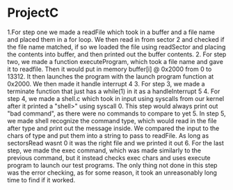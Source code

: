 # ProjectC
1.For step one we made a readFile which took in a buffer and a file name and placed them in a for loop. We then read in from sector 2 and checked if the file name matched, if so we loaded the file using readSector and placing the contents into buffer, and then printed out the buffer contents.
2. For step two, we made a function executeProgram, which took a file name and gave it to readfile. Then it would put in memory buffer[i] @ 0x2000 from 0 to 13312. It then launches the program with the launch program function at 0x2000. We then made it handle interrupt 4
3. For step 3, we made a terminate function that just has a while(1) in it as a handleInterrupt 5
4. For step 4, we made a shell.c which took in input using syscalls from our kernel after it printed a "shell>" using syscall 0. This step would always print out "bad command", as there were no commands to compare to yet
5. In step 5, we made shell recognize the command type, which would read in the file after type and print out the message inside. We compared the input to the chars of type and put them into a string to pass to readFile. As long as sectorsRead wasnt 0 it was the right file and we printed it out
6. For the last step, we made the exec command, which was made similarly to the previous command, but it instead checks exec chars and uses execute program to launch our test programs. The only thing not done in this step was the error checking, as for some reason, it took an unreasonably long time to find if it worked.
